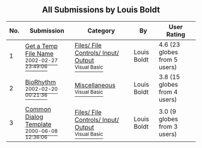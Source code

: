 ﻿<div align="center">

## All Submissions by Louis Boldt

</div>

No.  | Submission | Category | By   | User Rating
---- | ---------- | -------- | ---- | -----------
1 | [Get a Temp File Name<br /><sup>2002-02-27 23:49:06</sup>](https://github.com/Planet-Source-Code/louis-boldt-get-a-temp-file-name__1-32177) | [Files/ File Controls/ Input/ Output<br /><sup>Visual Basic</sup>](../ByCategory/files-file-controls-input-output__1-3.md) | Louis Boldt | 4.6 (23 globes from 5 users)
2 | [BioRhythm<br /><sup>2002-02-20 00:21:36</sup>](https://github.com/Planet-Source-Code/louis-boldt-biorhythm__1-31960) | [Miscellaneous<br /><sup>Visual Basic</sup>](../ByCategory/miscellaneous__1-1.md) | Louis Boldt | 3.8 (15 globes from 4 users)
3 | [Common Dialog Template<br /><sup>2000-06-08 12:36:06</sup>](https://github.com/Planet-Source-Code/louis-boldt-common-dialog-template__1-9632) | [Files/ File Controls/ Input/ Output<br /><sup>Visual Basic</sup>](../ByCategory/files-file-controls-input-output__1-3.md) | Louis Boldt | 3.0 (9 globes from 3 users)
